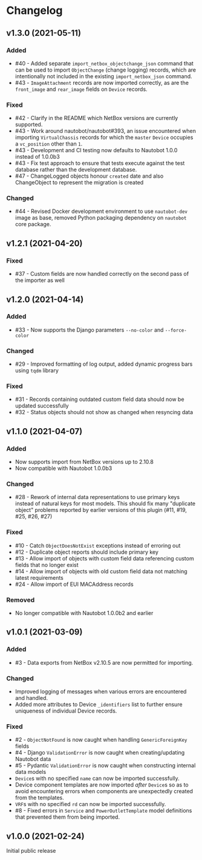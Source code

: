 # Changelog

## v1.3.0 (2021-05-11)

### Added

- #40 - Added separate `import_netbox_objectchange_json` command that can be used to import `ObjectChange`
  (change logging) records, which are intentionally not included in the existing `import_netbox_json` command.
- #43 - `ImageAttachment` records are now imported correctly, as are the `front_image` and `rear_image` fields
  on `Device` records.

### Fixed

- #42 - Clarify in the README which NetBox versions are currently supported.
- #43 - Work around nautobot/nautobot#393, an issue encountered when importing `VirtualChassis` records for which
  the `master` `Device` occupies a `vc_position` other than `1`.
- #43 - Development and CI testing now defaults to Nautobot 1.0.0 instead of 1.0.0b3
- #43 - Fix test approach to ensure that tests execute against the test database rather than the development database.
- #47 - ChangeLogged objects honour `created` date and also ChangeObject to represent the migration is created

### Changed

- #44 - Revised Docker development environment to use `nautobot-dev` image as base, removed Python packaging dependency on `nautobot` core package.

## v1.2.1 (2021-04-20)

### Fixed

- #37 - Custom fields are now handled correctly on the second pass of the importer as well

## v1.2.0 (2021-04-14)

### Added

- #33 - Now supports the Django parameters `--no-color` and `--force-color`

### Changed

- #29 - Improved formatting of log output, added dynamic progress bars using `tqdm` library

### Fixed

- #31 - Records containing outdated custom field data should now be updated successfully
- #32 - Status objects should not show as changed when resyncing data

## v1.1.0 (2021-04-07)

### Added

- Now supports import from NetBox versions up to 2.10.8
- Now compatible with Nautobot 1.0.0b3

### Changed

- #28 - Rework of internal data representations to use primary keys instead of natural keys for most models.
  This should fix many "duplicate object" problems reported by earlier versions of this plugin (#11, #19, #25, #26, #27)

### Fixed

- #10 - Catch `ObjectDoesNotExist` exceptions instead of erroring out
- #12 - Duplicate object reports should include primary key
- #13 - Allow import of objects with custom field data referencing custom fields that no longer exist
- #14 - Allow import of objects with old custom field data not matching latest requirements
- #24 - Allow import of EUI MACAddress records

### Removed

- No longer compatible with Nautobot 1.0.0b2 and earlier

## v1.0.1 (2021-03-09)

### Added

- #3 - Data exports from NetBox v2.10.5 are now permitted for importing.

### Changed

- Improved logging of messages when various errors are encountered and handled.
- Added more attributes to Device `_identifiers` list to further ensure uniqueness of individual Device records.

### Fixed

- #2 - `ObjectNotFound` is now caught when handling `GenericForeignKey` fields
- #4 - Django `ValidationError` is now caught when creating/updating Nautobot data
- #5 - Pydantic `ValidationError` is now caught when constructing internal data models
- `Device`s with no specified `name` can now be imported successfully.
- Device component templates are now imported _after_ `Device`s so as to avoid encountering errors when components are unexpectedly created from the templates.
- `VRF`s with no specified `rd` can now be imported successfully.
- #8 - Fixed errors in `Service` and `PowerOutletTemplate` model definitions that prevented them from being imported.

## v1.0.0 (2021-02-24)

Initial public release
